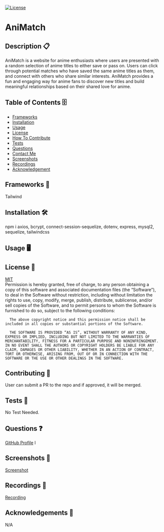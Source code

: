 [![License](https://img.shields.io/badge/license-MIT-green)](./LICENSE)

# AniMatch

## Description 📋

AniMatch is a website for anime enthusiasts where users are presented with a random selection of anime titles to either save or pass on. Users can click through potential matches who have saved the same anime titles as them, and connect with others who share similar interests. AniMatch provides a fun and engaging way for anime fans to discover new titles and build meaningful relationships based on their shared love for anime.

## Table of Contents 🗄️

- [Frameworks](#Frameworks)
- [Installation](#Installation)
- [Usage](#Usage)
- [License](#License)
- [How To Contribute](#HowToContribute)
- [Tests](#Tests)
- [Questions](#Questions)
- [Contact Me](#ContactMe)
- [Screenshots](#Screenshots)
- [Recordings](#Recordings)
- [Acknowledgement](#Acknowledgement)

## Frameworks 🧰

Tailwind

## Installation 🛠️

npm i axios, bcrypt, connect-session-sequelize, dotenv, express, mysql2, sequelize, tailwindcss

## Usage 🖥️

## License 🔐

[MIT](https://opensource.org/license/mit/)
<br>
Permission is hereby granted, free of charge, to any person obtaining a copy of this software and associated documentation files (the “Software”), to deal in the Software without restriction, including without limitation the rights to use, copy, modify, merge, publish, distribute, sublicense, and/or sell copies of the Software, and to permit persons to whom the Software is furnished to do so, subject to the following conditions:

      The above copyright notice and this permission notice shall be included in all copies or substantial portions of the Software.

      THE SOFTWARE IS PROVIDED “AS IS”, WITHOUT WARRANTY OF ANY KIND, EXPRESS OR IMPLIED, INCLUDING BUT NOT LIMITED TO THE WARRANTIES OF MERCHANTABILITY, FITNESS FOR A PARTICULAR PURPOSE AND NONINFRINGEMENT. IN NO EVENT SHALL THE AUTHORS OR COPYRIGHT HOLDERS BE LIABLE FOR ANY CLAIM, DAMAGES OR OTHER LIABILITY, WHETHER IN AN ACTION OF CONTRACT, TORT OR OTHERWISE, ARISING FROM, OUT OF OR IN CONNECTION WITH THE SOFTWARE OR THE USE OR OTHER DEALINGS IN THE SOFTWARE.

## Contributing 📝

User can submit a PR to the repo and if approved, it will be merged.

## Tests 🧮

No Test Needed.

## Questions ❓

[GitHub Profile]() I

## Screenshots 📸

<a href="">Screenshot</a>

## Recordings 🎥

<a href="">Recording</a>

## Acknowledgements 🎉

N/A
